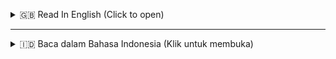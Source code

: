 <a id="top"></a>

<details>
  <summary>🇬🇧 Read In English (Click to open)</summary>
  <br>
  
# 📠 Sales & Customer Performance Analysis

## 🚀 Project Summary

This project showcases an **End-to-End Data Analytics** workflow, focusing on transforming raw sales and customer data into an actionable **Business Intelligence (BI)** report. The analysis presents an overview of sales metrics and trends, including a **Year-over-Year (YoY)** comparison against the previous year's (PY) performance.

**✨ For the complete case study, final visualizations, and in-depth explanations, please visit [My Notion Portfolio](https://www.notion.so/Sales-Customer-Analysis-Performance-Dashboard-Project-1e26e9f3bfd6815cad0fdf8a0648d1f2?source=copy_link).**

---

## 📌 Problem Statement

Currently, core business data is often fragmented across separate systems (sales transactions, customer records, inventory), making it challenging for management to unify financial performance with customer behavior.

Based on the dashboard screens, the key problems solved are:

- **Fragmented Performance Monitoring** → Traditional reporting separates sales figures from customer activity, making it impossible to see the combined health of the business.
- **Inability to Quantify Growth Drivers** → It is difficult to immediately quantify Year-over-Year (YoY) growth in **Sales (20.4%), Profit (12.5%),** and **Total Customers (8.6%)** to assess true business momentum.
- **Lack of Profitability Clarity** → Without a unified view, the business cannot easily pinpoint which product categories **(Subcategories)** are high-profit contributors (e.g., Phones) and which are leading to significant financial Loss **(e.g., Tables)**.
- **Unstructured Customer Loyalty Analysis** → The business struggles to identify loyal customers and segment its base effectively. The dashboard immediately shows the concentration of customers with low order counts (200 customers with 1-2 orders), and highlights high-value clients (e.g., **Raymond Buch** as the top profit generator).
- **Delayed Trend Detection** → Weekly or daily sales fluctuations are hard to track. The **Sales & Profit Trends over Time** chart enables operations to quickly spot performance anomalies (Above/Below Average) and react in real-time.
- **Untargeted Decision-Making** → Management lacked data to implement focused strategies. The consolidated view now allows for data-driven decisions on optimizing inventory (reducing loss-making products) and implementing targeted loyalty programs for the **Top 10 Customers by Profit**.

---

## 🛠️ Tech Stack & Tools

* **Visualization & Analysis:** **Tableau Public**
* **Calculations & Metrics:** **Calculated Fields**
* **Data Source:** **CSV**

---

## 📂 Repository Structure
```
Sales-Customer-Analysis-Performance-Dashboard-Project/ 
├── README.md                           # Main explanation for this project 
│ 
├── datasets/                           # Contains the raw sample data used 
│ 
├── calculated fields/                  # Contains .txt files with the main Calculated Fields formulas 
│   ├── Sales_Metrics.txt 
│   └── Customer_Metrics.txt 
│ 
├── docs/                               # Contains all documentation & screenshots 
│   ├── Sales_Dashboard.png 
│   ├── Customer_Dashboard.png 
│   └── Dashboard_Interaction.gif
│
└── tableau/                            # Contains files related to the Tableau visualization
    └── Sales & Customer Dashboard.twbx
```
---

## 📊 Dashboard Visualizations
Here is a preview of the main dashboard that has been developed:

### Sales Dashboard
*Focuses on sales performance, product profitability, and trends over time.*
![Sales Dashboard](docs/Sales_Dashboard.gif)

### Customer Dashboard
*Focuses on customer segmentation, VIP customer identification, and loyalty analysis.*
![Customer Dashboard](docs/Customer_Dashboard.gif)

## 🙍 About Me

Hello, I'm **Ahmad Zaki Amani** 👋

✨ I have a strong interest in the fields of **Data Analytics** and **Business Intelligence**, especially in building dashboards, creating data visualizations, and turning raw data into meaningful insights.

💡 This project is part of my portfolio, showcasing skills in:

* Data visualization & storytelling
* Dashboard design (Power BI, Tableau)
* Data transformation & analysis
* Business Intelligence solutions

📫 Let's connect and collaborate!

[![Gmail](https://img.shields.io/badge/Gmail-D14836?style=for-the-badge\&logo=gmail\&logoColor=white)](mailto:ahmadzaki27.az@gmail.com)
[![LinkedIn](https://img.shields.io/badge/LinkedIn-0A66C2?style=for-the-badge\&logo=linkedin\&logoColor=white)](https://www.linkedin.com/in/ahmad-zaki-amani-ab091635b/)
[![Notion](https://img.shields.io/badge/Notion-000?logo=notion&logoColor=fff)](https://www.notion.so/Portofolio-Data-Analysis-1e26e9f3bfd680fb9c92f7dc6734a391?source=copy_link)
---

<p align="right"><a href="#top">Back To Top ⬆️</a></p>  
</details>

---

</details>

<details>
  <summary>🇮🇩 Baca dalam Bahasa Indonesia (Klik untuk membuka)</summary>
  <br>

# 📠 Analisis Kinerja Penjualan & Pelanggan

## 🚀 Ringkasan Proyek

Proyek ini menampilkan alur kerja **End-to-End Data Analytics**, yang berfokus pada transformasi data penjualan dan pelanggan mentah menjadi laporan **Business Intelligence (BI)** yang dapat ditindaklanjuti. Analisis ini menyajikan gambaran metrik penjualan serta tren, termasuk perbandingan **Year-over-Year (YoY)** terhadap kinerja tahun sebelumnya (PY).

**✨ Untuk studi kasus lengkap, visualisasi akhir, dan penjelasan mendalam, silakan kunjungi [Portofolio Notion Saya](https://www.notion.so/Sales-Customer-Analysis-Performance-Dashboard-Project-1e26e9f3bfd6815cad0fdf8a0648d1f2?source=copy_link).**

---

## 📌 Permasalahan

Saat ini, data inti bisnis sering tersebar di berbagai sistem (transaksi penjualan, data pelanggan, persediaan), sehingga sulit bagi manajemen untuk menghubungkan kinerja keuangan dengan perilaku pelanggan.

Berdasarkan tampilan dashboard, masalah utama yang dipecahkan adalah:

* **Pemantauan Kinerja yang Terfragmentasi** → Laporan tradisional memisahkan angka penjualan dari aktivitas pelanggan, sehingga sulit melihat kesehatan bisnis secara menyeluruh.
* **Sulit Mengukur Pendorong Pertumbuhan** → Sulit mengukur pertumbuhan YoY pada **Penjualan (20,4%), Laba (12,5%)**, dan **Total Pelanggan (8,6%)** untuk menilai momentum bisnis.
* **Kurangnya Kejelasan Profitabilitas** → Tanpa pandangan menyeluruh, sulit mengidentifikasi subkategori produk yang menyumbang laba tinggi (misalnya **Phones**) dan produk yang merugikan (misalnya **Tables**).
* **Analisis Loyalitas Pelanggan yang Tidak Terstruktur** → Bisnis kesulitan mengidentifikasi pelanggan loyal dan melakukan segmentasi. Dashboard langsung menampilkan konsentrasi pelanggan dengan sedikit pesanan (200 pelanggan hanya 1–2 pesanan), sekaligus menyoroti pelanggan bernilai tinggi (misalnya **Raymond Buch** sebagai penyumbang laba terbesar).
* **Keterlambatan Deteksi Tren** → Fluktuasi mingguan/harian sulit dilacak. Grafik **Tren Penjualan & Laba dari Waktu ke Waktu** membantu mendeteksi anomali (di atas/bawah rata-rata) secara cepat dan responsif.
* **Keputusan yang Kurang Terarah** → Manajemen sebelumnya tidak memiliki data yang cukup untuk strategi fokus. Dengan tampilan terintegrasi, kini keputusan dapat berbasis data: optimasi stok (mengurangi produk merugi) dan program loyalitas pelanggan (Top 10 Customers by Profit).

---

## 🛠️ Tech Stack & Tools

* **Visualisasi & Analisis:** **Tableau Public**
* **Kalkulasi & Metrik:** **Calculated Fields**
* **Sumber Data:** CSV

---

## 📂 Struktur Repository
```
Sales-Customer-Analysis-Performance-Dashboard-Project/ 
├── README.md                             # Penjelasan utama proyek ini 
│ 
├── datasets/                             # Berisi sampel data mentah yang digunakan 
│ 
├── calculated fields/                    # Berisi file .txt dengan rumus Calculated Fields utama 
│   ├── Sales_Metrics.txt 
|   └── Customer_Metrics.txt 
│ 
├── docs/                                 # Berisi semua dokumentasi & screenshot 
│   ├── Sales_Dashboard.png 
│   ├── Customer_Dashboard.png 
│   └── Dashboard_Interaction.gif
|
└── tableau/                               # Contains files related to the Tableau visualization
     └── Sales & Customer Dasahboard.twbx 
```

---
## 📊 Visualisasi Dasbor
Berikut adalah cuplikan dari dasbor utama yang telah dikembangkan:

### Sales Dashboard
*Fokus pada kinerja penjualan, profitabilitas produk, dan tren dari waktu ke waktu.*
![Sales Dashboard](docs/Sales_Dashboard.gif)

### Customer Dashboard
*Fokus pada segmentasi pelanggan, identifikasi pelanggan VIP, dan analisis loyalitas.*
![Customer Dashboard](docs/Customer_Dashboard.gif)

---
## 🙍 Tentang Saya

Halo, saya **Ahmad Zaki Amani** 👋

✨ Saya memiliki ketertarikan besar pada bidang **Data Analytics** dan **Business Intelligence**, khususnya dalam membangun dashboard, membuat visualisasi data, dan mengubah data mentah menjadi insight yang bermanfaat.

💡 Proyek ini merupakan bagian dari portofolio saya, yang menampilkan keterampilan dalam:

* Visualisasi data & storytelling
* Perancangan dashboard (Power BI, Tableau)
* Transformasi & analisis data
* Solusi Business Intelligence

📫 Mari terhubung dan berkolaborasi!

[![Gmail](https://img.shields.io/badge/Gmail-D14836?style=for-the-badge\&logo=gmail\&logoColor=white)](mailto:ahmadzaki27.az@gmail.com)
[![LinkedIn](https://img.shields.io/badge/LinkedIn-0A66C2?style=for-the-badge\&logo=linkedin\&logoColor=white)](https://www.linkedin.com/in/ahmad-zaki-amani-ab091635b/)
[![Notion](https://img.shields.io/badge/Notion-000?logo=notion&logoColor=fff)](https://www.notion.so/Portofolio-Data-Analysis-1e26e9f3bfd680fb9c92f7dc6734a391?source=copy_link)
---

<p align="right"><a href="#top">Back To Top ⬆️</a></p>  
</details>
